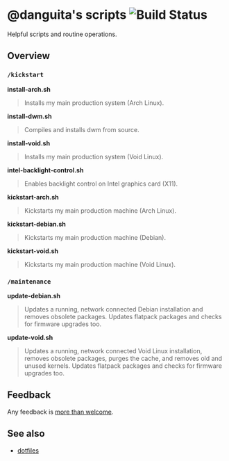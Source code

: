 # @danguita's scripts ![Build Status](https://github.com/danguita/scripts/actions/workflows/main.yml/badge.svg)

Helpful scripts and routine operations.

## Overview

### `/kickstart`

**install-arch.sh**

> Installs my main production system (Arch Linux).

**install-dwm.sh**

> Compiles and installs dwm from source.

**install-void.sh**

> Installs my main production system (Void Linux).

**intel-backlight-control.sh**

> Enables backlight control on Intel graphics card (X11).

**kickstart-arch.sh**

> Kickstarts my main production machine (Arch Linux).

**kickstart-debian.sh**

> Kickstarts my main production machine (Debian).

**kickstart-void.sh**

> Kickstarts my main production machine (Void Linux).

### `/maintenance`

**update-debian.sh**

> Updates a running, network connected Debian installation and removes
> obsolete packages. Updates flatpack packages and checks for firmware
> upgrades too.

**update-void.sh**

> Updates a running, network connected Void Linux installation, removes
> obsolete packages, purges the cache, and removes old and unused
> kernels. Updates flatpack packages and checks for firmware upgrades
> too.

## Feedback

Any feedback is [more than welcome](https://github.com/danguita/scripts/issues).

## See also

- [dotfiles](http://github.com/danguita/dotfiles)
